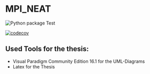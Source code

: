 # MPI_NEAT

![Python package Test](https://github.com/simonhauck/MPI_NEAT/workflows/Python%20package%20Test/badge.svg)

[![codecov](https://codecov.io/gh/simonhauck/MPI_NEAT/branch/master/graph/badge.svg?token=8X3JMW3U9Z)](https://codecov.io/gh/simonhauck/MPI_NEAT)

## Used Tools for the thesis:
- Visual Paradigm Community Edition 16.1 for the UML-Diagrams
- Latex for the Thesis
